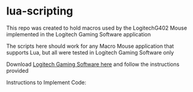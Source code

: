 # lua-scripting

This repo was created to hold macros used by the LogitechG402 Mouse implemented in the Logitech Gaming Software application

The scripts here should work for any Macro Mouse application that supports Lua, but all were tested in Logitech Gaming Software only 

Download [Logitech Gaming Software here](https://support.logi.com/hc/en-us/articles/360025298053-Logitech-Gaming-Software) and follow the instructions provided

Instructions to Implement Code:


